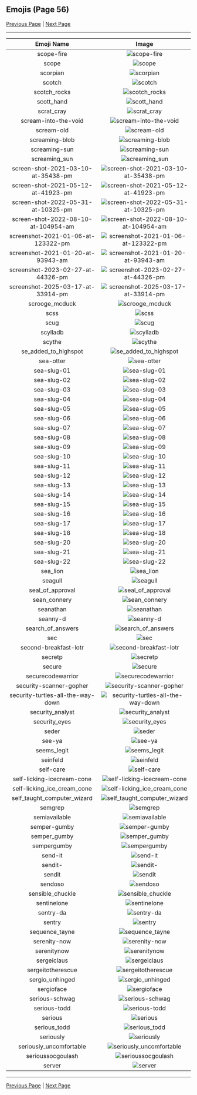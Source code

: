 
## Emojis (Page 56)

[Previous Page](/docs/rc/page-s-0055.md)
  | [Next Page](/docs/rc/page-s-0057.md)

<hr />

|Emoji Name|Image|
| :-: | :-: |
|scope-fire| ![scope-fire](/emojis/rc/scope-fire.png)|
|scope| ![scope](/emojis/rc/scope.png)|
|scorpian| ![scorpian](/emojis/rc/scorpian.gif)|
|scotch| ![scotch](/emojis/rc/scotch.png)|
|scotch_rocks| ![scotch_rocks](/emojis/rc/scotch_rocks.png)|
|scott_hand| ![scott_hand](/emojis/rc/scott_hand.png)|
|scrat_cray| ![scrat_cray](/emojis/rc/scrat_cray.jpg)|
|scream-into-the-void| ![scream-into-the-void](/emojis/rc/scream-into-the-void.gif)|
|scream-old| ![scream-old](/emojis/rc/scream-old.gif)|
|screaming-blob| ![screaming-blob](/emojis/rc/screaming-blob.gif)|
|screaming-sun| ![screaming-sun](/emojis/rc/screaming-sun.png)|
|screaming_sun| ![screaming_sun](/emojis/rc/screaming_sun.jpg)|
|screen-shot-2021-03-10-at-35438-pm| ![screen-shot-2021-03-10-at-35438-pm](/emojis/rc/screen-shot-2021-03-10-at-35438-pm.png)|
|screen-shot-2021-05-12-at-41923-pm| ![screen-shot-2021-05-12-at-41923-pm](/emojis/rc/screen-shot-2021-05-12-at-41923-pm.png)|
|screen-shot-2022-05-31-at-10325-pm| ![screen-shot-2022-05-31-at-10325-pm](/emojis/rc/screen-shot-2022-05-31-at-10325-pm.png)|
|screen-shot-2022-08-10-at-104954-am| ![screen-shot-2022-08-10-at-104954-am](/emojis/rc/screen-shot-2022-08-10-at-104954-am.png)|
|screenshot-2021-01-06-at-123322-pm| ![screenshot-2021-01-06-at-123322-pm](/emojis/rc/screenshot-2021-01-06-at-123322-pm.png)|
|screenshot-2021-01-20-at-93943-am| ![screenshot-2021-01-20-at-93943-am](/emojis/rc/screenshot-2021-01-20-at-93943-am.png)|
|screenshot-2023-02-27-at-44326-pm| ![screenshot-2023-02-27-at-44326-pm](/emojis/rc/screenshot-2023-02-27-at-44326-pm.png)|
|screenshot-2025-03-17-at-33914-pm| ![screenshot-2025-03-17-at-33914-pm](/emojis/rc/screenshot-2025-03-17-at-33914-pm.png)|
|scrooge_mcduck| ![scrooge_mcduck](/emojis/rc/scrooge_mcduck.jpg)|
|scss| ![scss](/emojis/rc/scss.png)|
|scug| ![scug](/emojis/rc/scug.png)|
|scylladb| ![scylladb](/emojis/rc/scylladb.png)|
|scythe| ![scythe](/emojis/rc/scythe.png)|
|se_added_to_highspot| ![se_added_to_highspot](/emojis/rc/se_added_to_highspot.gif)|
|sea-otter| ![sea-otter](/emojis/rc/sea-otter.png)|
|sea-slug-01| ![sea-slug-01](/emojis/rc/sea-slug-01.png)|
|sea-slug-02| ![sea-slug-02](/emojis/rc/sea-slug-02.png)|
|sea-slug-03| ![sea-slug-03](/emojis/rc/sea-slug-03.png)|
|sea-slug-04| ![sea-slug-04](/emojis/rc/sea-slug-04.png)|
|sea-slug-05| ![sea-slug-05](/emojis/rc/sea-slug-05.png)|
|sea-slug-06| ![sea-slug-06](/emojis/rc/sea-slug-06.png)|
|sea-slug-07| ![sea-slug-07](/emojis/rc/sea-slug-07.png)|
|sea-slug-08| ![sea-slug-08](/emojis/rc/sea-slug-08.png)|
|sea-slug-09| ![sea-slug-09](/emojis/rc/sea-slug-09.png)|
|sea-slug-10| ![sea-slug-10](/emojis/rc/sea-slug-10.png)|
|sea-slug-11| ![sea-slug-11](/emojis/rc/sea-slug-11.png)|
|sea-slug-12| ![sea-slug-12](/emojis/rc/sea-slug-12.png)|
|sea-slug-13| ![sea-slug-13](/emojis/rc/sea-slug-13.png)|
|sea-slug-14| ![sea-slug-14](/emojis/rc/sea-slug-14.png)|
|sea-slug-15| ![sea-slug-15](/emojis/rc/sea-slug-15.png)|
|sea-slug-16| ![sea-slug-16](/emojis/rc/sea-slug-16.png)|
|sea-slug-17| ![sea-slug-17](/emojis/rc/sea-slug-17.png)|
|sea-slug-18| ![sea-slug-18](/emojis/rc/sea-slug-18.png)|
|sea-slug-20| ![sea-slug-20](/emojis/rc/sea-slug-20.png)|
|sea-slug-21| ![sea-slug-21](/emojis/rc/sea-slug-21.png)|
|sea-slug-22| ![sea-slug-22](/emojis/rc/sea-slug-22.png)|
|sea_lion| ![sea_lion](/emojis/rc/sea_lion.png)|
|seagull| ![seagull](/emojis/rc/seagull.gif)|
|seal_of_approval| ![seal_of_approval](/emojis/rc/seal_of_approval.png)|
|sean_connery| ![sean_connery](/emojis/rc/sean_connery.png)|
|seanathan| ![seanathan](/emojis/rc/seanathan.png)|
|seanny-d| ![seanny-d](/emojis/rc/seanny-d.png)|
|search_of_answers| ![search_of_answers](/emojis/rc/search_of_answers.gif)|
|sec| ![sec](/emojis/rc/sec.png)|
|second-breakfast-lotr| ![second-breakfast-lotr](/emojis/rc/second-breakfast-lotr.jpg)|
|secretp| ![secretp](/emojis/rc/secretp.png)|
|secure| ![secure](/emojis/rc/secure.gif)|
|securecodewarrior| ![securecodewarrior](/emojis/rc/securecodewarrior.png)|
|security-scanner-gopher| ![security-scanner-gopher](/emojis/rc/security-scanner-gopher.png)|
|security-turtles-all-the-way-down| ![security-turtles-all-the-way-down](/emojis/rc/security-turtles-all-the-way-down.gif)|
|security_analyst| ![security_analyst](/emojis/rc/security_analyst.png)|
|security_eyes| ![security_eyes](/emojis/rc/security_eyes.png)|
|seder| ![seder](/emojis/rc/seder.png)|
|see-ya| ![see-ya](/emojis/rc/see-ya.png)|
|seems_legit| ![seems_legit](/emojis/rc/seems_legit.gif)|
|seinfeld| ![seinfeld](/emojis/rc/seinfeld.jpg)|
|self-care| ![self-care](/emojis/rc/self-care.png)|
|self-licking-icecream-cone| ![self-licking-icecream-cone](/emojis/rc/self-licking-icecream-cone.jpg)|
|self-licking_ice_cream_cone| ![self-licking_ice_cream_cone](/emojis/rc/self-licking_ice_cream_cone.png)|
|self_taught_computer_wizard| ![self_taught_computer_wizard](/emojis/rc/self_taught_computer_wizard.png)|
|semgrep| ![semgrep](/emojis/rc/semgrep.png)|
|semiavailable| ![semiavailable](/emojis/rc/semiavailable.png)|
|semper-gumby| ![semper-gumby](/emojis/rc/semper-gumby.png)|
|semper_gumby| ![semper_gumby](/emojis/rc/semper_gumby.jpg)|
|sempergumby| ![sempergumby](/emojis/rc/sempergumby.png)|
|send-it| ![send-it](/emojis/rc/send-it.jpg)|
|sendit-| ![sendit-](/emojis/rc/sendit-.png)|
|sendit| ![sendit](/emojis/rc/sendit.png)|
|sendoso| ![sendoso](/emojis/rc/sendoso.jpg)|
|sensible_chuckle| ![sensible_chuckle](/emojis/rc/sensible_chuckle.gif)|
|sentinelone| ![sentinelone](/emojis/rc/sentinelone.png)|
|sentry-da| ![sentry-da](/emojis/rc/sentry-da.png)|
|sentry| ![sentry](/emojis/rc/sentry.png)|
|sequence_tayne| ![sequence_tayne](/emojis/rc/sequence_tayne.gif)|
|serenity-now| ![serenity-now](/emojis/rc/serenity-now.gif)|
|serenitynow| ![serenitynow](/emojis/rc/serenitynow.jpg)|
|sergeiclaus| ![sergeiclaus](/emojis/rc/sergeiclaus.png)|
|sergeitotherescue| ![sergeitotherescue](/emojis/rc/sergeitotherescue.jpg)|
|sergio_unhinged| ![sergio_unhinged](/emojis/rc/sergio_unhinged.png)|
|sergioface| ![sergioface](/emojis/rc/sergioface.png)|
|serious-schwag| ![serious-schwag](/emojis/rc/serious-schwag.png)|
|serious-todd| ![serious-todd](/emojis/rc/serious-todd.png)|
|serious| ![serious](/emojis/rc/serious.png)|
|serious_todd| ![serious_todd](/emojis/rc/serious_todd.png)|
|seriously| ![seriously](/emojis/rc/seriously.png)|
|seriously_uncomfortable| ![seriously_uncomfortable](/emojis/rc/seriously_uncomfortable.png)|
|serioussocgoulash| ![serioussocgoulash](/emojis/rc/serioussocgoulash.jpg)|
|server| ![server](/emojis/rc/server.png)|

<hr/>

[Previous Page](/docs/rc/page-s-0055.md)
  | [Next Page](/docs/rc/page-s-0057.md)